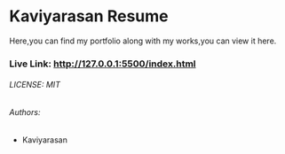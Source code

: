 # Kaviyarasan Resume
 Here,you can find my portfolio along with my works,you can view it here.


 ### Live Link: http://127.0.0.1:5500/index.html

 ###### LICENSE: MIT


###### Authors:
- Kaviyarasan 
 